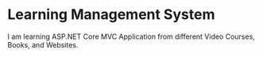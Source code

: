 # Learning Management System

I am learning ASP.NET Core MVC Application from different Video Courses, Books, and Websites.
